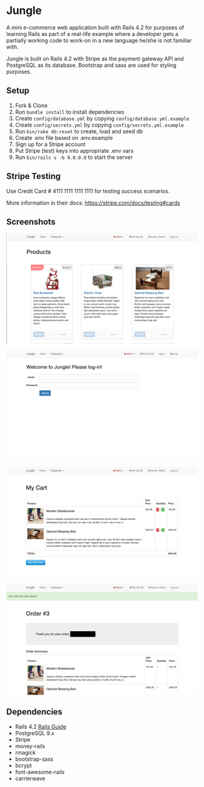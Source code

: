 # Jungle

A mini e-commerce web application built with Rails 4.2 for purposes of learning Rails as part of a real-life example where a developer gets a partially working code to work-on in a new language he/she is not familiar with.

Jungle is built on Rails 4.2 with Stripe as the payment gateway API and PostgreSQL as its database. Bootstrap and sass are used for styling purposes.

## Setup

1. Fork & Clone
2. Run `bundle install` to install dependencies
3. Create `config/database.yml` by copying `config/database.yml.example`
4. Create `config/secrets.yml` by copying `config/secrets.yml.example`
5. Run `bin/rake db:reset` to create, load and seed db
6. Create .env file based on .env.example
7. Sign up for a Stripe account
8. Put Stripe (test) keys into appropriate .env vars
9. Run `bin/rails s -b 0.0.0.0` to start the server

## Stripe Testing

Use Credit Card # 4111 1111 1111 1111 for testing success scenarios.

More information in their docs: <https://stripe.com/docs/testing#cards>

## Screenshots

![homepage](https://github.com/yowiputra/jungle-rails/blob/master/public/screenshots/homepage.png)

![login](https://github.com/yowiputra/jungle-rails/blob/master/public/screenshots/login.png)

![cart](https://github.com/yowiputra/jungle-rails/blob/master/public/screenshots/cart.png)

![order_confirmation](https://github.com/yowiputra/jungle-rails/blob/master/public/screenshots/order_confirmation.png)

## Dependencies

* Rails 4.2 [Rails Guide](http://guides.rubyonrails.org/v4.2/)
* PostgreSQL 9.x
* Stripe
* money-rails
* rmagick
* bootstrap-sass
* bcrypt
* font-awesome-rails
* carrierwave
